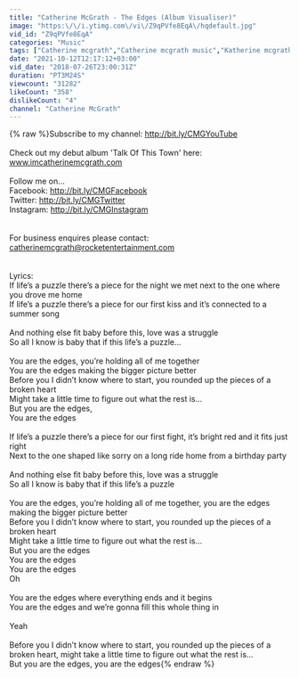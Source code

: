 ```yaml
---
title: "Catherine McGrath - The Edges (Album Visualiser)"
image: "https:\/\/i.ytimg.com\/vi\/Z9qPVfe8EqA\/hqdefault.jpg"
vid_id: "Z9qPVfe8EqA"
categories: "Music"
tags: ["Catherine mcgrath","Catherine mcgrath music","Katherine mcgrath"]
date: "2021-10-12T12:17:12+03:00"
vid_date: "2018-07-26T23:00:31Z"
duration: "PT3M24S"
viewcount: "31282"
likeCount: "358"
dislikeCount: "4"
channel: "Catherine McGrath"
---
```

{% raw %}Subscribe to my channel: <a rel="nofollow" target="blank" href="http://bit.ly/CMGYouTube">http://bit.ly/CMGYouTube</a><br /><br />Check out my debut album 'Talk Of This Town' here: www.imcatherinemcgrath.com<br /><br />Follow me on...<br />Facebook: <a rel="nofollow" target="blank" href="http://bit.ly/CMGFacebook">http://bit.ly/CMGFacebook</a><br />Twitter: <a rel="nofollow" target="blank" href="http://bit.ly/CMGTwitter">http://bit.ly/CMGTwitter</a><br />Instagram: <a rel="nofollow" target="blank" href="http://bit.ly/CMGInstagram">http://bit.ly/CMGInstagram</a><br /><br /><br />For business enquires please contact: catherinemcgrath@rocketentertainment.com<br /><br /><br />Lyrics:<br />If life’s a puzzle there’s a piece for the night we met next to the one where you drove me home<br />If life’s a puzzle there’s a piece for our first kiss and it’s connected to a summer song <br /><br />And nothing else fit baby before this, love was a struggle<br />So all I know is baby that if this life’s a puzzle...<br /><br />You are the edges, you’re holding all of me together<br />You are the edges making the bigger picture better<br />Before you I didn’t know where to start, you rounded up the pieces of a broken heart<br />Might take a little time to figure out what the rest is…<br />But you are the edges, <br />You are the edges<br /><br />If life’s a puzzle there’s a piece for our first fight, it’s bright red and it fits just right<br />Next to the one shaped like sorry on a long ride home from a birthday party<br /><br />And nothing else fit baby before this, love was a struggle<br />So all I know is baby that if this life’s a puzzle<br /><br />You are the edges, you’re holding all of me together, you are the edges making the bigger picture better<br />Before you I didn’t know where to start, you rounded up the pieces of a broken heart <br />Might take a little time to figure out what the rest is…<br />But you are the edges <br />You are the edges<br />You are the edges<br />Oh<br /><br />You are the edges where everything ends and it begins<br />You are the edges and we’re gonna fill this whole thing in<br /><br />Yeah<br /><br />Before you I didn’t know where to start, you rounded up the pieces of a broken heart, might take a little time to figure out what the rest is...<br />But you are the edges, you are the edges{% endraw %}
